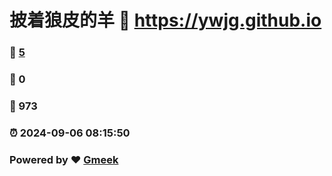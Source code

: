 # 披着狼皮的羊 :link: https://ywjg.github.io 
### :page_facing_up: [5](https://ywjg.github.io/tag.html) 
### :speech_balloon: 0 
### :hibiscus: 973 
### :alarm_clock: 2024-09-06 08:15:50 
### Powered by :heart: [Gmeek](https://github.com/Meekdai/Gmeek)
